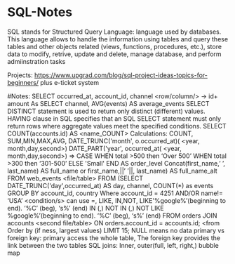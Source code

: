 # SQL-Notes
SQL stands for Structured Query Language: language used by databases. 
This language allows to handle the information using tables and query these tables and other objects related (views, functions, procedures, etc.), store data to modify, retrive, update and delete, manage database, and perform admiinstration tasks

Projects: https://www.upgrad.com/blog/sql-project-ideas-topics-for-beginners/ plus e-ticket system

#Notes:
SELECT occurred_at, account_id, channel <row/column/> → id+ amount As <new column name>
SELECT channel, AVG(events) AS average_events
SELECT DISTINCT statement is used to return only distinct (different) values.
HAVING clause in SQL specifies that an SQL SELECT statement must only return rows where aggregate values meet the specified conditions.
SELECT COUNT(accounts.id) AS <name_COUNT>
Calculations: COUNT, SUM,MIN,MAX,AVG,
DATE_TRUNC('month', o.occurred_at)( <year, month,day,second>)
DATE_PART('year', occurred_at( <year, month,day,second>)
⇒ CASE WHEN total >500 then ‘Over 500’
	    WHEN total >300 then ‘301-500’
ELSE 'Small' END AS order_level
Concat(first_name,’ ’, last_name) AS full_name or 
first_name,||’ ’||, last_name) AS full_name_alt
FROM web_events <file/table>
FROM (SELECT DATE_TRUNC('day',occurred_at) AS day,
             channel, COUNT(*) as events
GROUP BY account_id, country
Where account_id = 4251 AND/OR  name!= ‘USA’ <condition/s> 
can use =, LIKE, IN,NOT, 
LIKE'%google%’(beginning to end). ‘%C’ (beg), ‘s%’ (end)
IN (<value>,<value>)
NOT IN (<value>,<value>)
NOT LIKE %google%’(beginning to end). ‘%C’ (beg), ‘s%’ (end)
FROM orders
JOIN accounts <second file/table>
ON orders.account_id = accounts.id; <from
Order by <name> <DESC>(if ness, largest values)
LIMIT 15; <number of columns>
NULL means no data
primary vs foreign key: primary access the whole table, The foreign key provides the link between the two tables
SQL joins: Inner, outer(full, left, right,) bubble map


